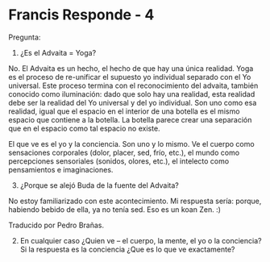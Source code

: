 # Francis Responde - 4

Pregunta: 

1. ¿Es el Advaita = Yoga?

No. El Advaita es un hecho, el hecho de que hay una única realidad. Yoga es el proceso de re-unificar el supuesto yo individual separado con el Yo universal. Este proceso termina con el reconocimiento del advaita, también conocido como iluminación: dado que solo hay una realidad, esta realidad debe ser la realidad del Yo universal y del yo individual. Son uno como esa realidad, igual que el espacio en el interior de una botella es el mismo espacio que contiene a la botella. La botella parece crear una separación que en el espacio como tal espacio no existe.

El que ve es el yo y la conciencia. Son uno y lo mismo. Ve el cuerpo como sensaciones corporales (dolor, placer, sed, frío, etc.), el mundo como percepciones sensoriales (sonidos, olores, etc.), el intelecto como pensamientos e imaginaciones. 

3. ¿Porque se alejó Buda de la fuente del Advaita?

No estoy familiarizado con este acontecimiento. Mi respuesta sería: porque, habiendo bebido de ella, ya no tenía sed. Eso es un koan Zen. :)

Traducido por Pedro Brañas.

2. En cualquier caso ¿Quien ve – el cuerpo, la mente, el yo o la conciencia? Si la respuesta es la conciencia ¿Que es lo que ve exactamente?

